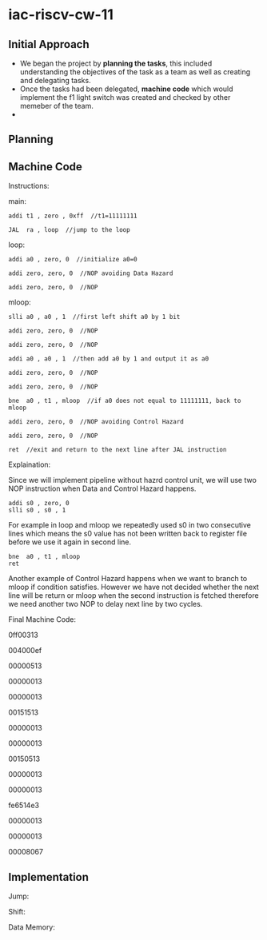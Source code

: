 # iac-riscv-cw-11
## Initial Approach

- We began the project by **planning the tasks**, this included understanding the objectives of the task as a team as well as creating and delegating tasks. 
- Once the tasks had been delegated, **machine code** which would implement the f1 light switch was created and checked by other memeber of the team.
- 

## Planning

## Machine Code 

Instructions:

main:               
    
    addi t1 , zero , 0xff  //t1=11111111
    
    JAL  ra , loop  //jump to the loop
       
loop: 
    
    addi a0 , zero, 0  //initialize a0=0
    
    addi zero, zero, 0  //NOP avoiding Data Hazard
    
    addi zero, zero, 0  //NOP

mloop:
   
    slli a0 , a0 , 1  //first left shift a0 by 1 bit
    
    addi zero, zero, 0  //NOP 
    
    addi zero, zero, 0  //NOP
    
    addi a0 , a0 , 1  //then add a0 by 1 and output it as a0
    
    addi zero, zero, 0  //NOP
    
    addi zero, zero, 0  //NOP
    
    bne  a0 , t1 , mloop  //if a0 does not equal to 11111111, back to mloop
    
    addi zero, zero, 0  //NOP avoiding Control Hazard
    
    addi zero, zero, 0  //NOP
    
    ret  //exit and return to the next line after JAL instruction
    
Explaination:

Since we will implement pipeline without hazrd control unit, we will use two NOP instruction when Data and Control Hazard happens. 

    addi s0 , zero, 0
    slli s0 , s0 , 1
    
For example in loop and mloop we repeatedly used s0 in two consecutive lines which means the s0 value has not been written back to register file before we use it again in second line. 

    bne  a0 , t1 , mloop
    ret

Another example of Control Hazard happens when we want to branch to mloop if condition satisfies. However we have not decided whether the next line will be return or mloop when the second instruction is fetched therefore we need another two NOP to delay next line by two cycles.
    
Final Machine Code:

0ff00313

004000ef

00000513

00000013

00000013

00151513

00000013

00000013

00150513

00000013

00000013

fe6514e3

00000013

00000013

00008067

## Implementation

Jump:

Shift:

Data Memory:

##
